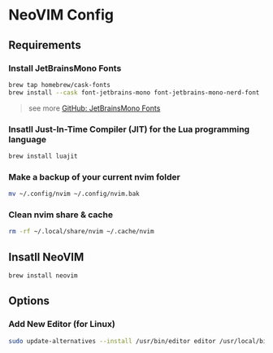 # NeoVIM Config

## Requirements

### Install JetBrainsMono Fonts

```sh
brew tap homebrew/cask-fonts
brew install --cask font-jetbrains-mono font-jetbrains-mono-nerd-font
```

> see more [GitHub: JetBrainsMono Fonts](https://github.com/JetBrains/JetBrainsMono)

### Insatll Just-In-Time Compiler (JIT) for the Lua programming language

```sh
brew install luajit
```

### Make a backup of your current nvim folder

```sh
mv ~/.config/nvim ~/.config/nvim.bak
```

### Clean nvim share & cache

```sh
rm -rf ~/.local/share/nvim ~/.cache/nvim
```

## Insatll NeoVIM

```sh
brew install neovim
```

## Options

### Add New Editor (for Linux)

```sh
sudo update-alternatives --install /usr/bin/editor editor /usr/local/bin/nvim 50
```
